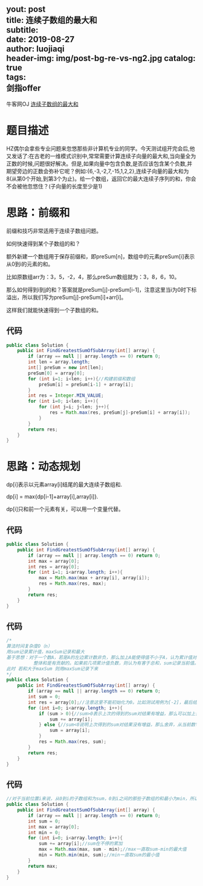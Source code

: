 yout: post                          
title: 连续子数组的最大和                         
subtitle:                             
date: 2019-08-27                      
author: luojiaqi                      
header-img: img/post-bg-re-vs-ng2.jpg 
catalog: true                         
tags:                                 
    剑指offer                             
---

牛客网OJ [连续子数组的最大和](<https://www.nowcoder.com/practice/459bd355da1549fa8a49e350bf3df484?tpId=13&tqId=11183&tPage=2&rp=2&ru=/ta/coding-interviews&qru=/ta/coding-interviews/question-ranking>)

# 题目描述

HZ偶尔会拿些专业问题来忽悠那些非计算机专业的同学。今天测试组开完会后,他又发话了:在古老的一维模式识别中,常常需要计算连续子向量的最大和,当向量全为正数的时候,问题很好解决。但是,如果向量中包含负数,是否应该包含某个负数,并期望旁边的正数会弥补它呢？例如:{6,-3,-2,7,-15,1,2,2},连续子向量的最大和为8(从第0个开始,到第3个为止)。给一个数组，返回它的最大连续子序列的和，你会不会被他忽悠住？(子向量的长度至少是1)

# 思路：前缀和

前缀和技巧非常适用于连续子数组问题。

如何快速得到某个子数组的和？

额外新建一个数组用于保存前缀和，即preSum[n]，数组中的元素preSum[i]表示从0到i的元素的和。

比如原数组arr为：3，5，-2，4，那么preSum数组就为：3，8，6，10。

那么如何得到i到j的和？答案就是preSum[j]-preSum[i-1]，注意这里当i为0时下标溢出，所以我们写为preSum[j]-preSum[i]+arr[i]。

这样我们就能快速得到一个子数组的和。

## 代码

```java
public class Solution {
    public int FindGreatestSumOfSubArray(int[] array) {
        if (array == null || array.length == 0) return 0;
        int len = array.length;
        int[] preSum = new int[len];
        preSum[0] = array[0];
        for (int i=1; i<len; i++){//构建前缀和数组
            preSum[i] = preSum[i-1] + array[i];
        }
        int res = Integer.MIN_VALUE;
        for (int i=0; i<len; i++){
            for (int j=i; j<len; j++){
                res = Math.max(res, preSum[j]-preSum[i] + array[i]);
            }
        }
        return res;
    }
}
```

# 思路：动态规划

dp[i]表示以元素array[i]结尾的最大连续子数组和.

dp[i] = max{dp[i-1]+array[i],array[i]}.

dp[i]只和前一个元素有关，可以用一个变量代替。

## 代码

```java
public class Solution {
    public int FindGreatestSumOfSubArray(int[] array) {
        if (array == null || array.length == 0) return 0;
        int max = array[0];
        int res = array[0];
        for (int i=1; i<array.length; i++){
            max = Math.max(max + array[i], array[i]);
            res = Math.max(res, max);
        }
        return res;
    }
}
```

## 代码

```java
/*
算法时间复杂度O（n）
用sum记录累计值，maxSum记录和最大
基于思想：对于一个数A，若是A的左边累计数非负，那么加上A能使得值不小于A，认为累计值对
          整体和是有贡献的。如果前几项累计值负数，则认为有害于总和，sum记录当前值。
此时 若和大于maxSum 则用maxSum记录下来
*/
public class Solution {
    public int FindGreatestSumOfSubArray(int[] array) {
        if (array == null || array.length == 0) return 0;
        int sum = 0;
        int res = array[0];//注意这里不能初始化为0。比如测试用例为[-2]，最后结果为0
        for (int i=0; i<array.length; i++){            
            if (sum > 0){//sum>0表示上次的得到的sum对结果有增益，那么可以加上当前遍历的数
                sum += array[i];
            } else {//sum<0说明上次得到的sum对结果没有增益，那么舍弃，从当前数字开始重新求和
                sum = array[i];
            }
            res = Math.max(res, sum);
        }
        return res;
    }
}
```

## 代码

```java
//对于当前位置i来说，从0到i的子数组和为sum，0到i之间的那些子数组的和最小为min，所以以i结尾的子数组的和最大为sum-min，遍历每一个位置i即可得到所有位置结尾的子数组的和的最大值。
public class Solution {
    public int FindGreatestSumOfSubArray(int[] array) {
        if (array == null || array.length == 0) return 0;
        int sum = 0;
        int max = array[0];
        int min = 0;
        for (int i=0; i<array.length; i++){            
            sum += array[i];//sum在不停的累加
            max = Math.max(max, sum - min);//max一直取sum-min的最大值
            min = Math.min(min, sum);//min一直取sum的最小值            
        }
        return max;
    }
}
```


